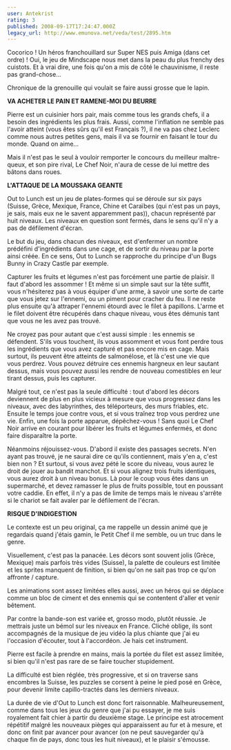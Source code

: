 ```yaml
---
user: Antekrist
rating: 3
published: 2008-09-17T17:24:47.000Z
legacy_url: http://www.emunova.net/veda/test/2895.htm
---
```

Cocorico ! Un héros franchouillard sur Super NES puis Amiga (dans cet ordre) ! Oui, le jeu de Mindscape nous met dans la peau du plus frenchy des cuistots. Et à vrai dire, une fois qu'on a mis de côté le chauvinisme, il reste pas grand-chose...  

Chronique de la grenouille qui voulait se faire aussi grosse que le lapin.  

  

**VA ACHETER LE PAIN ET RAMENE-MOI DU BEURRE**  

Pierre est un cuisinier hors pair, mais comme tous les grands chefs, il a besoin des ingrédients les plus frais. Aussi, comme l'inflation ne semble pas l'avoir atteint (vous êtes sûrs qu'il est Français ?), il ne va pas chez Leclerc comme nous autres petites gens, mais il va se fournir en faisant le tour du monde. Quand on aime...  

Mais il n'est pas le seul à vouloir remporter le concours du meilleur maître-queux, et son pire rival, Le Chef Noir, n'aura de cesse de lui mettre des bâtons dans roues.  

  

**L'ATTAQUE DE LA MOUSSAKA GEANTE**  

Out to Lunch est un jeu de plates-formes qui se déroule sur six pays (Suisse, Grèce, Mexique, France, Chine et Caraïbes (qui n'est pas un pays, je sais, mais eux ne le savent apparemment pas)), chacun représenté par huit niveaux. Les niveaux en question sont fermés, dans le sens qu'il n'y a pas de défilement d'écran.   

Le but du jeu, dans chacun des niveaux, est d'enfermer un nombre prédéfini d'ingrédients dans une cage, et de sortir du niveau par la porte ainsi créée. En ce sens, Out to Lunch se rapproche du principe d'un Bugs Bunny in Crazy Castle par exemple.  

Capturer les fruits et légumes n'est pas forcément une partie de plaisir. Il faut d'abord les assommer ! Et même si un simple saut sur la tête suffit, vous n'hésiterez pas à vous équiper d'une arme, à savoir une sorte de carte que vous jetez sur l'ennemi, ou un piment pour cracher du feu. Il ne reste plus ensuite qu'à attraper l'ennemi étourdi avec le filet à papillons. L'arme et le filet doivent être récupérés dans chaque niveau, vous êtes démunis tant que vous ne les avez pas trouvé.  

Ne croyez pas pour autant que c'est aussi simple : les ennemis se défendent. S'ils vous touchent, ils vous assomment et vous font perdre tous les ingrédients que vous avez capturé et pas encore mis en cage. Mais surtout, ils peuvent être atteints de salmonélose, et là c'est une vie que vous perdrez. Vous pouvez détruire ces ennemis hargneux en leur sautant dessus, mais vous pouvez aussi les rendre de nouveau comestibles en leur tirant dessus, puis les capturer.  

Malgré tout, ce n'est pas la seule difficulté : tout d'abord les décors deviennent de plus en plus vicieux à mesure que vous progressez dans les niveaux, avec des labyrinthes, des téléporteurs, des murs friables, etc. Ensuite le temps joue contre vous, et si vous traînez trop vous perdrez une vie. Enfin, une fois la porte apparue, dépêchez-vous ! Sans quoi Le Chef Noir arrive en courant pour libérer les fruits et légumes enfermés, et donc faire disparaître la porte.  

Néanmoins réjouissez-vous. D'abord il existe des passages secrets. N'en ayant pas trouvé, je ne saurai dire ce qu'ils contiennent, mais y'en a, c'est bien non ? Et surtout, si vous avez pété le score du niveau, vous aurez le droit de jouer au bandit manchot. Et si vous alignez trois fruits identiques, vous aurez droit à un niveau bonus. Là pour le coup vous êtes dans un supermarché, et devez ramasser le plus de fruits possible, tout en poussant votre caddie. En effet, il n'y a pas de limite de temps mais le niveau s'arrête si le chariot se fait avaler par le défilement de l'écran.  

  

**RISQUE D'INDIGESTION**  

Le contexte est un peu original, ça me rappelle un dessin animé que je regardais quand j'étais gamin, le Petit Chef il me semble, ou un truc dans le genre.  

Visuellement, c'est pas la panacée. Les décors sont souvent jolis (Grèce, Mexique) mais parfois très vides (Suisse), la palette de couleurs est limitée et les sprites manquent de finition, si bien qu'on ne sait pas trop ce qu'on affronte / capture.  

Les animations sont assez limitées elles aussi, avec un héros qui se déplace comme un bloc de ciment et des ennemis qui se contentent d'aller et venir bêtement.  

Par contre la bande-son est variée et, grosso modo, plutôt réussie. Je mettrais juste un bémol sur les niveaux en France. Cliché oblige, ils sont accompagnés de la musique de jeu vidéo la plus chiante que j'ai eu l'occasion d'écouter, tout à l'accordéon. Je hais cet instrument.  

Pierre est facile à prendre en mains, mais la portée du filet est assez limitée, si bien qu'il n'est pas rare de se faire toucher stupidement.  

La difficulté est bien réglée, très progressive, et si on traverse sans encombres la Suisse, les puzzles se corsent à peine le pied posé en Grèce, pour devenir limite capillo-tractés dans les derniers niveaux.  

La durée de vie d'Out to Lunch est donc fort raisonnable. Malheureusement, comme dans tous les jeux du genre que j'ai pu essayer, je me suis royalement fait chier à partir du deuxième stage. Le principe est atrocement répétitif malgré les nouveaux pièges qui apparaissent au fur et à mesure, et donc on finit par avancer pour avancer (on ne peut sauvegarder qu'à chaque fin de pays, donc tous les huit niveaux), et le plaisir s'émousse.